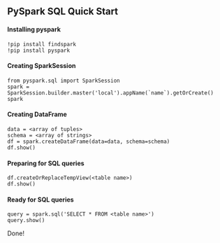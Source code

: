 ## PySpark SQL Quick Start
#### Installing pyspark
    !pip install findspark
    !pip install pyspark
#### Creating SparkSession
    from pyspark.sql import SparkSession
    spark = SparkSession.builder.master('local').appName(`name`).getOrCreate()
    spark
#### Creating DataFrame
    data = <array of tuples>
    schema = <array of strings>
    df = spark.createDataFrame(data=data, schema=schema)
    df.show()
#### Preparing for SQL queries
    df.createOrReplaceTempView(<table name>)
    df.show()
#### Ready for SQL queries
    query = spark.sql('SELECT * FROM <table name>')
    query.show()
Done!
